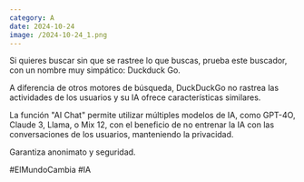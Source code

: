 ```yaml
--- 
category: A 
date: 2024-10-24 
image: /2024-10-24_1.png 
--- 
```


Si quieres buscar sin que se rastree lo que buscas, prueba este buscador, con un nombre muy simpático: Duckduck Go.

A diferencia de otros motores de búsqueda, DuckDuckGo no rastrea las actividades de los usuarios y su IA ofrece características similares. 

La función "AI Chat" permite utilizar múltiples modelos de IA, como GPT-4O, Claude 3, Llama, o Mix 12, con el beneficio de no entrenar la IA con las conversaciones de los usuarios, manteniendo la privacidad.

Garantiza anonimato y seguridad.

#ElMundoCambia #IA